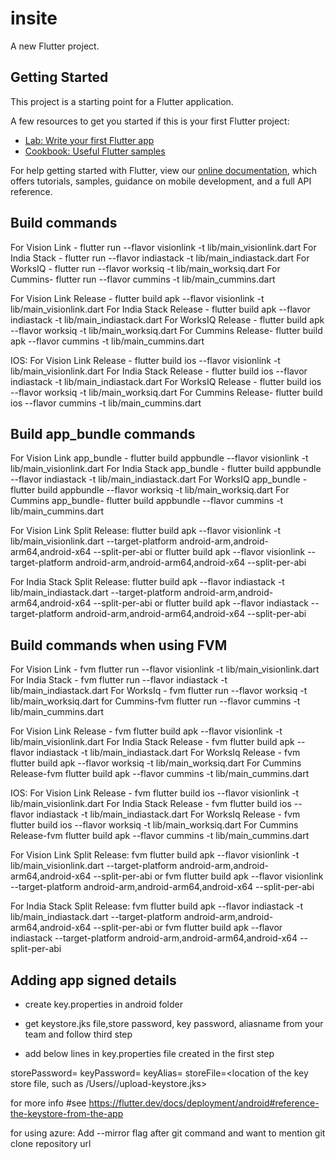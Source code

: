 # insite

A new Flutter project.

## Getting Started

This project is a starting point for a Flutter application.

A few resources to get you started if this is your first Flutter project:

- [Lab: Write your first Flutter app](https://flutter.dev/docs/get-started/codelab)
- [Cookbook: Useful Flutter samples](https://flutter.dev/docs/cookbook)

For help getting started with Flutter, view our
[online documentation](https://flutter.dev/docs), which offers tutorials,
samples, guidance on mobile development, and a full API reference.

## Build commands

For Vision Link - flutter run --flavor visionlink -t lib/main_visionlink.dart
For India Stack - flutter run --flavor indiastack -t lib/main_indiastack.dart
For WorksIQ - flutter run --flavor worksiq -t lib/main_worksiq.dart
For Cummins- flutter run --flavor cummins -t lib/main_cummins.dart

For Vision Link Release - flutter build apk --flavor visionlink -t lib/main_visionlink.dart
For India Stack Release - flutter build apk --flavor indiastack -t lib/main_indiastack.dart
For WorksIQ Release - flutter build apk --flavor worksiq -t lib/main_worksiq.dart
For Cummins Release- flutter build apk --flavor cummins -t lib/main_cummins.dart

IOS:
For Vision Link Release - flutter build ios --flavor visionlink -t lib/main_visionlink.dart
For India Stack Release - flutter build ios --flavor indiastack -t lib/main_indiastack.dart
For WorksIQ Release - flutter build ios --flavor worksiq -t lib/main_worksiq.dart
For Cummins Release- flutter build ios --flavor cummins -t lib/main_cummins.dart


## Build app_bundle commands

For Vision Link app_bundle - flutter build appbundle --flavor visionlink -t lib/main_visionlink.dart
For India Stack app_bundle - flutter build appbundle --flavor indiastack -t lib/main_indiastack.dart
For WorksIQ app_bundle - flutter build appbundle --flavor worksiq -t lib/main_worksiq.dart
For Cummins app_bundle- flutter build appbundle --flavor cummins -t lib/main_cummins.dart

For Vision Link Split Release:
flutter build apk --flavor visionlink -t lib/main_visionlink.dart --target-platform android-arm,android-arm64,android-x64 --split-per-abi
        or
flutter build apk --flavor visionlink --target-platform android-arm,android-arm64,android-x64 --split-per-abi

For India Stack Split Release:
flutter build apk --flavor indiastack -t lib/main_indiastack.dart 
--target-platform android-arm,android-arm64,android-x64 --split-per-abi 
        or
flutter build apk --flavor indiastack --target-platform android-arm,android-arm64,android-x64 --split-per-abi

## Build commands when using FVM

For Vision Link - fvm flutter run --flavor visionlink -t lib/main_visionlink.dart
For India Stack - fvm flutter run --flavor indiastack -t lib/main_indiastack.dart
For WorksIq - fvm flutter run --flavor worksiq -t lib/main_worksiq.dart
for Cummins-fvm flutter run --flavor cummins -t lib/main_cummins.dart

For Vision Link Release - fvm flutter build apk --flavor visionlink -t lib/main_visionlink.dart
For India Stack Release - fvm flutter build apk --flavor indiastack -t lib/main_indiastack.dart
For WorksIq Release - fvm flutter build apk --flavor worksiq -t lib/main_worksiq.dart
For Cummins Release-fvm flutter build apk --flavor cummins -t lib/main_cummins.dart

IOS:
For Vision Link Release - fvm flutter build ios --flavor visionlink -t lib/main_visionlink.dart
For India Stack Release - fvm flutter build ios --flavor indiastack -t lib/main_indiastack.dart
For WorksIq Release - fvm flutter build ios --flavor worksiq -t lib/main_worksiq.dart
For Cummins Release-fvm flutter build apk --flavor cummins -t lib/main_cummins.dart

For Vision Link Split Release:
fvm flutter build apk --flavor visionlink -t lib/main_visionlink.dart --target-platform android-arm,android-arm64,android-x64 --split-per-abi
        or
fvm flutter build apk --flavor visionlink --target-platform android-arm,android-arm64,android-x64 --split-per-abi

For India Stack Split Release:
fvm flutter build apk --flavor indiastack -t lib/main_indiastack.dart 
--target-platform android-arm,android-arm64,android-x64 --split-per-abi 
        or
fvm flutter build apk --flavor indiastack --target-platform android-arm,android-arm64,android-x64 --split-per-abi

## Adding app signed details

- create key.properties in android folder

- get keystore.jks file,store password, key password, aliasname from your team and follow third step

- add below lines in key.properties file created in the first step

storePassword=<storepassword>
keyPassword=<keypassword>
keyAlias=<alias name>
storeFile=<location of the key store file, such as /Users/<user name>/upload-keystore.jks>

for more info #see https://flutter.dev/docs/deployment/android#reference-the-keystore-from-the-app

for using azure:
Add --mirror flag after git command and want to mention git clone repository url

